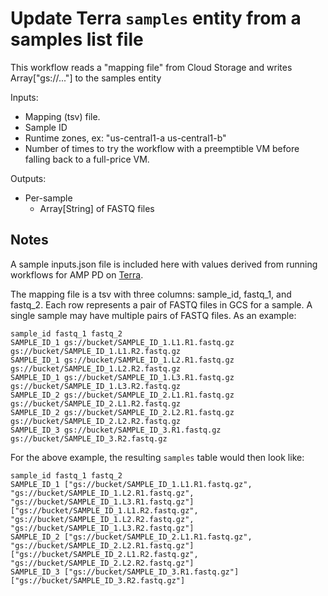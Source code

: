 # Update Terra `samples` entity from a samples list file

This workflow reads a "mapping file" from Cloud Storage
and writes Array["gs://..."] to the samples entity

Inputs:
- Mapping (tsv) file.
- Sample ID
- Runtime zones, ex: "us-central1-a us-central1-b"
- Number of times to try the workflow with a preemptible VM before
   falling back to a full-price VM.

Outputs:
- Per-sample
  - Array[String] of FASTQ files

## Notes
A sample inputs.json file is included here with values derived from running workflows for AMP PD on [Terra](https://app.terra.bio/).

The mapping file is a tsv with three columns: sample_id, fastq_1, and fastq_2. Each row represents a pair of FASTQ files in GCS for a sample. A single sample may have multiple pairs of FASTQ files. As an example:
```
sample_id fastq_1 fastq_2
SAMPLE_ID_1 gs://bucket/SAMPLE_ID_1.L1.R1.fastq.gz gs://bucket/SAMPLE_ID_1.L1.R2.fastq.gz
SAMPLE_ID_1 gs://bucket/SAMPLE_ID_1.L2.R1.fastq.gz gs://bucket/SAMPLE_ID_1.L2.R2.fastq.gz
SAMPLE_ID_1 gs://bucket/SAMPLE_ID_1.L3.R1.fastq.gz gs://bucket/SAMPLE_ID_1.L3.R2.fastq.gz
SAMPLE_ID_2 gs://bucket/SAMPLE_ID_2.L1.R1.fastq.gz gs://bucket/SAMPLE_ID_2.L1.R2.fastq.gz
SAMPLE_ID_2 gs://bucket/SAMPLE_ID_2.L2.R1.fastq.gz gs://bucket/SAMPLE_ID_2.L2.R2.fastq.gz
SAMPLE_ID_3 gs://bucket/SAMPLE_ID_3.R1.fastq.gz gs://bucket/SAMPLE_ID_3.R2.fastq.gz
```

For the above example, the resulting `samples` table would then look like:
```
sample_id fastq_1 fastq_2
SAMPLE_ID_1 ["gs://bucket/SAMPLE_ID_1.L1.R1.fastq.gz", "gs://bucket/SAMPLE_ID_1.L2.R1.fastq.gz", "gs://bucket/SAMPLE_ID_1.L3.R1.fastq.gz"] ["gs://bucket/SAMPLE_ID_1.L1.R2.fastq.gz", "gs://bucket/SAMPLE_ID_1.L2.R2.fastq.gz", "gs://bucket/SAMPLE_ID_1.L3.R2.fastq.gz"]
SAMPLE_ID_2 ["gs://bucket/SAMPLE_ID_2.L1.R1.fastq.gz", "gs://bucket/SAMPLE_ID_2.L2.R1.fastq.gz"] ["gs://bucket/SAMPLE_ID_2.L1.R2.fastq.gz", "gs://bucket/SAMPLE_ID_2.L2.R2.fastq.gz"]
SAMPLE_ID_3 ["gs://bucket/SAMPLE_ID_3.R1.fastq.gz"] ["gs://bucket/SAMPLE_ID_3.R2.fastq.gz"]
